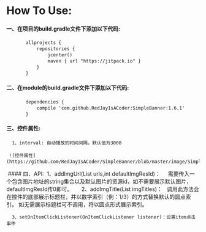# How To Use:
  #### 一、在项目的build.gradle文件下添加以下代码:
           allprojects {
               repositories {
                   jcenter()
                   maven { url "https://jitpack.io" }
               }
           } 
  #### 二、在module的build.gradle文件下添加以下代码:
           dependencies {
	      	   compile 'com.github.RedJayIsACoder:SimpleBanner:1.6.1'
           }
          
  #### 三、控件属性:
	  1、interval: 自动播放的时间间隔，默认值为3000
	  
	 ![控件属性](https://github.com/RedJayIsACoder/SimpleBanner/blob/master/image/SimpleBanner01.jpg)
  #### 四、API:
  	  1、addImgUrl(List<String> urls,int defaultImgResId)：
	     需要传入一个包含图片地址的string集合以及默认图片的资源id，如不需要展示默认图片，defaultImgResId传0即可。
	     
	  2、addImgTitle(List<String> imgTitles)：
	     调用此方法会在控件的底部展示标题栏，并以数字索引（例：1/3）的方式替换默认的圆点索引。
	     如无需展示标题栏可不调用，将以圆点形式展示索引。
	     
	  3、setOnItemClickListener(OnItemClickListener listener)：设置item点击事件
           
